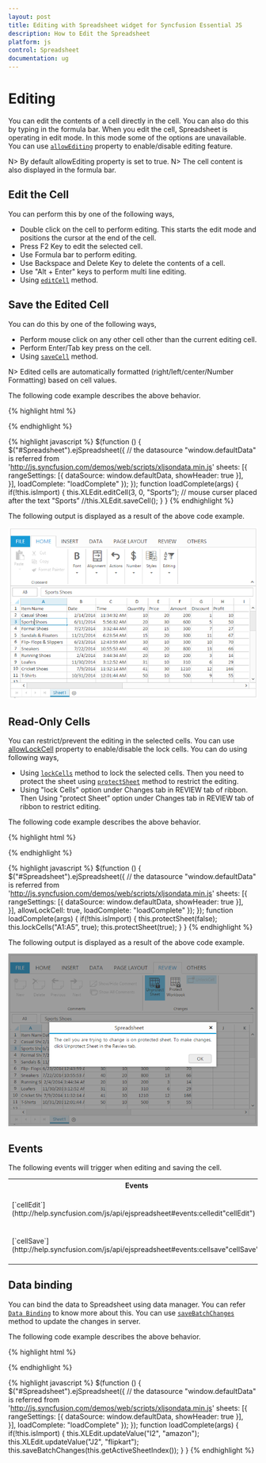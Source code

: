 ```yaml
---
layout: post
title: Editing with Spreadsheet widget for Syncfusion Essential JS
description: How to Edit the Spreadsheet 
platform: js
control: Spreadsheet
documentation: ug
---
```


# Editing 

You can edit the contents of a cell directly in the cell. You can also do this by typing in the formula bar. When you edit the cell, Spreadsheet is operating in edit mode. In this mode some of the options are unavailable. You can use [`allowEditing`](http://help.syncfusion.com/js/api/ejspreadsheet#members:allowediting "allowEditing") property to enable/disable editing feature.

N> By default allowEditing property is set to true.
N> The cell content is also displayed in the formula bar.

## Edit the Cell

You can perform this by one of the following ways,

* Double click on the cell to perform editing. This starts the edit mode and positions the cursor at the end of the cell.
* Press F2 Key to edit the selected cell.
* Use Formula bar to perform editing.
* Use Backspace and Delete Key to delete the contents of a cell.
* Use "Alt + Enter" keys to perform multi line editing.
* Using [`editCell`](https://help.syncfusion.com/js/api/ejspreadsheet#methods:xledit-editcell "editCell") method.

## Save the Edited Cell

You can do this by one of the following ways,

* Perform mouse click on any other cell other than the current editing cell.
* Perform Enter/Tab key press on the cell.
* Using [`saveCell`](https://help.syncfusion.com/js/api/ejspreadsheet#methods:xledit-savecell "saveCell") method.

N> Edited cells are automatically formatted (right/left/center/Number Formatting) based on cell values.

The following code example describes the above behavior.

{% highlight html %}
<div id="Spreadsheet"></div> 
{% endhighlight %}

{% highlight javascript %}
$(function () {
    $("#Spreadsheet").ejSpreadsheet({
        // the datasource "window.defaultData" is referred from 'http://js.syncfusion.com/demos/web/scripts/xljsondata.min.js'
        sheets: [{
            rangeSettings: [{ dataSource: window.defaultData, showHeader: true }],                               
        }],
        loadComplete: "loadComplete"
    });
});
function loadComplete(args) {
    if(!this.isImport) {
        this.XLEdit.editCell(3, 0, "Sports”); // mouse curser placed after the text "Sports”
        //this.XLEdit.saveCell();
    }
}
{% endhighlight %}

The following output is displayed as a result of the above code example.

![](Editing_images/Editing_img1.png)

## Read-Only Cells

You can restrict/prevent the editing in the selected cells. You can use [allowLockCell](https://help.syncfusion.com/js/api/ejspreadsheet#members:allowlockcell "") property to enable/disable the lock cells. You can do using following ways,

* Using [`lockCells`](http://help.syncfusion.com/js/api/ejspreadsheet#methods:lockcells "lockCells") method to lock the selected cells. Then you need to protect the sheet using [`protectSheet`](https://help.syncfusion.com/js/api/ejspreadsheet#methods:protectsheet "protectSheet") method to restrict the editing.
* Using "lock Cells” option under Changes tab in REVIEW tab of ribbon. Then Using "protect Sheet” option under Changes tab in REVIEW tab of ribbon to restrict editing.

The following code example describes the above behavior.

{% highlight html %}
<div id="Spreadsheet"></div> 
{% endhighlight %}

{% highlight javascript %}
$(function () {
    $("#Spreadsheet").ejSpreadsheet({
        // the datasource "window.defaultData" is referred from 'http://js.syncfusion.com/demos/web/scripts/xljsondata.min.js'
        sheets: [{
            rangeSettings: [{ dataSource: window.defaultData, showHeader: true }],                               
        }],
        allowLockCell: true,
        loadComplete: "loadComplete"
    });
});
function loadComplete(args) {
    if(!this.isImport) {
        this.protectSheet(false);
        this.lockCells("A1:A5”, true);
        this.protectSheet(true);
    }
}
{% endhighlight %}

The following output is displayed as a result of the above code example.

![](Editing_images/Editing_img2.png)

## Events

The following events will trigger when editing and saving the cell. 

<table>
    <tr><th>Events<br/></th><th>Description<br/></th></tr>
    <tr><td>[`cellEdit`](http://help.syncfusion.com/js/api/ejspreadsheet#events:celledit"cellEdit")</td><td >Triggered when the cell is edited.<br/></td></tr>
    <tr><td>[`cellSave`](http://help.syncfusion.com/js/api/ejspreadsheet#events:cellsave"cellSave")</td><td >Triggered when save the edited cell.<br/></td></tr>
</table>

## Data binding

You can bind the data to Spreadsheet using data manager. You can refer [`Data Binding`](https://help.syncfusion.com/js/spreadsheet/data-binding# "Data Binding") to know more about this. You can use [`saveBatchChanges`](https://help.syncfusion.com/js/api/ejspreadsheet#methods:savebatchchanges "saveBatchChanges") method to update the changes in server.  

The following code example describes the above behavior.

{% highlight html %}
<div id="Spreadsheet"></div> 
{% endhighlight %}

{% highlight javascript %}
$(function () {
    $("#Spreadsheet").ejSpreadsheet({
        // the datasource "window.defaultData" is referred from 'http://js.syncfusion.com/demos/web/scripts/xljsondata.min.js'
        sheets: [{
            rangeSettings: [{ dataSource: window.defaultData, showHeader: true }],                               
        }],
        loadComplete: "loadComplete"
    });
});
function loadComplete(args) {
    if(!this.isImport) {
         this.XLEdit.updateValue("I2", "amazon");
         this.XLEdit.updateValue("J2", "flipkart");
         this.saveBatchChanges(this.getActiveSheetIndex());
    }
}
{% endhighlight %}